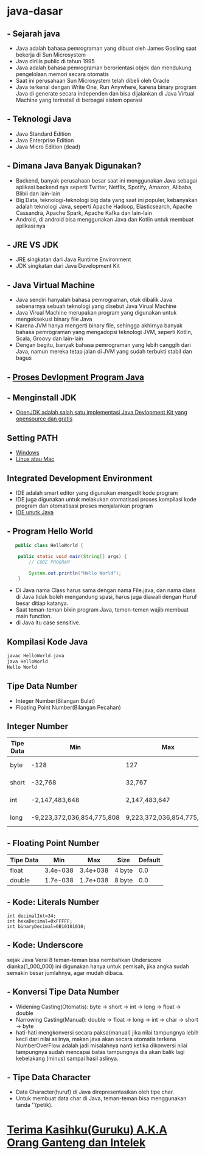 # java-dasar

## - Sejarah java

- Java adalah bahasa pemrograman yang dibuat oleh James Gosling saat bekerja di Sun Microsystem
- Java dirilis public di tahun 1995
- Java adalah bahasa pemrograman berorientasi objek dan mendukung pengelolaan memori secara otomatis
- Saat ini perusahaan Sun Microsystem telah dibeli oleh Oracle
- Java terkenal dengan Write One, Run Anywhere, karena binary program Java di generate secara independen dan bisa
  dijalankan di Java Virtual Machine yang terinstall di berbagai sistem operasi

## - Teknologi Java

- Java Standard Edition
- Java Enterprise Edition
- Java Micro Edition (dead)

## - Dimana Java Banyak Digunakan?

- Backend, banyak perusahaan besar saat ini menggunakan Java sebagai aplikasi backend nya seperti Twitter, Netflix,
  Spotify, Amazon, Alibaba, Blibli dan lain-lain
- Big Data, teknologi-teknologi big data yang saat ini populer, kebanyakan adalah teknologi Java, seperti Apache Hadoop,
  Elasticsearch, Apache Cassandra, Apache Spark, Apache Kafka dan lain-lain
- Android, di android bisa menggunakan Java dan Kotlin untuk membuat aplikasi nya

## - JRE VS JDK

- JRE singkatan dari Java Runtime Environment
- JDK singkatan dari Java Development Kit

## - Java Virtual Machine

- Java sendiri hanyalah bahasa pemrograman, otak dibalik Java sebenarnya sebuah teknologi yang disebut Java Virual
  Machine
- Java Virual Machine merupakan program yang digunakan untuk mengeksekusi binary file Java
- Karena JVM hanya mengerti binary file, sehingga akhirnya banyak bahasa pemrograman yang mengadopsi teknologi JVM,
  seperti Kotlin, Scala, Groovy dan lain-lain
- Dengan begitu, banyak bahasa pemrograman yang lebih canggih dari Java, namun mereka tetap jalan di JVM yang sudah
  terbukti stabil dan bagus

## - [Proses Devlopment Program Java](/src/main/resources/images/POzDJiGm38NtFeNL5IpA0LYWuGSMp8uRXDOmAOapSj8WReydhY8gLhNUz_NPEUJYfAmnm9JYEJ5nmU7LLOTFL2caSxmaHry6T1cN-UkVzxPoyP7mcQkNn1VVN2603ny8XsEQ2PjyzQB1pQBZjKawRLBZ3vwT_6pQ55pEvhst_AzvBzF9L-gDOgAp641FnN5EtppUjIruYuzwkSexPCKARJCiGfrjNGhrZKRsVnc0LZ-A_poLpi0-FUw77OZ.svg)

## - Menginstall JDK

- [OpenJDK adalah salah satu implementasi Java Devlopment Kit yang opensource dan gratis](https://openjdk.java.net/)

## Setting PATH

- [Windows](https://medium.com/programmer-zaman-now/setting-java-path-di-windows-4da2c65d8298)
- [Linux atau Mac](https://mkyong.com/Java/how-to-set-Java_home-environment-variable-on-mac-os-x/)

## Integrated Development Environment

- IDE adalah smart editor yang digunakan mengedit kode program
- IDE juga digunakan untuk melakukan otomatisasi proses kompilasi kode program dan otomatisasi proses menjalankan
  program
- [IDE unutk Java](https://www.jetbrains.com/idea/)

## - Program Hello World

```java 
   public class HelloWorld {

    public static void main(String[] args) {
        // CODE PROGRAM

        System.out.println("Hello World");
    }
```

- Di Java nama Class harus sama dengan nama File.java, dan nama class di Java tidak boleh mengandung spasi, harus juga
  diawali dengan Huruf besar ditiap katanya.
- Saat teman-teman bikin program Java, temen-temen wajib membuat main function.
- di Java itu case sensitive.

## Kompilasi Kode Java

```zsh
javac HelloWorld.java
java HelloWorld
Hello World
```

## Tipe Data Number

- Integer Number(Bilangan Bulat)
- Floating Point Number(Bilangan Pecahan)

## Integer Number

| Tipe Data | Min | Max | Size | Default |
|-----------|-----|-----|------|---------|
|byte | -128 |127 | 1 byte | 0 |
|short | -32,768 | 32,767 | 2 byte | 0 |
|int | -2,147,483,648 | 2,147,483,647 | 4 byte | 0 |
|long | -9,223,372,036,854,775,808 | 9,223,372,036,854,775,807 | 8 byte | 0 |

## - Floating Point Number

| Tipe Data | Min | Max | Size | Default |
|-----------|-----|-----|------|---------|
| float | 3.4e-038 | 3.4e+038 | 4 byte | 0.0 |
| double | 1.7e-038 | 1.7e+038 | 8 byte | 0.0 |

## - Kode: Literals Number

```
int decimalInt=34;
int hexaDecimal=0xFFFFF;
int binaryDecimal=0B10101010;
```

## - Kode: Underscore
sejak Java Versi 8 teman-teman bisa nembahkan Underscore dianka(1_000_000) ini digunakan hanya untuk pemisah, jika angka sudah semakin besar jumlahnya, agar mudah dibaca.

## - Konversi Tipe Data Number
- Widening Casting(Otomatis): byte -> short -> int -> long -> float -> double
- Narrowing Casting(Manual): double -> float -> long -> int -> char -> short -> byte
- hati-hati mengkonversi secara paksa(manual) jika nilai tampungnya lebih kecil dari nilai aslinya, makan java akan secara otomatis terkena NumberOverFlow adalah jadi misalahnya nanti ketika dikonversi nilai tampungnya sudah mencapai batas tampungnya dia akan balik lagi kebelakang (minus) sampai hasil aslinya.

## - Tipe Data Character
- Data Character(huruf) di Java direpresentasikan oleh tipe char.
- Untuk membuat data char di Java, teman-teman bisa menggunakan tanda ''(petik).

# [Terima Kasihku(Guruku) A.K.A Orang Ganteng dan Intelek](https://www.udemy.com/user/eko-kurniawan/)
